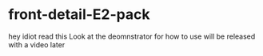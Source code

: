 # front-detail-E2-pack
hey idiot read this 
Look at the deomnstrator for how to use 
will be released with a video later

